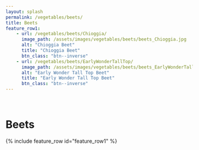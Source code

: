 ```yaml
---
layout: splash
permalink: /vegetables/beets/
title: Beets
feature_row1: 
    - url: /vegetables/beets/Chioggia/
      image_path: /assets/images/vegetables/beets/beets_Chioggia.jpg
      alt: "Chioggia Beet"
      title: "Chioggia Beet"
      btn_class: "btn--inverse"
    - url: /vegetables/beets/EarlyWonderTallTop/
      image_path: /assets/images/vegetables/beets/beets_EarlyWonderTallTop.jpg
      alt: "Early Wonder Tall Top Beet"
      title: "Early Wonder Tall Top Beet"
      btn_class: "btn--inverse"
---
```

<br/>
<h1>Beets</h1>
{% include feature_row id="feature_row1" %}